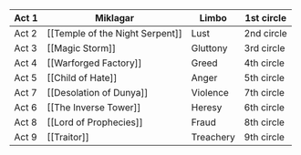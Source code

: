 
| Act 1 | Miklagar                        | Limbo     | 1st circle |
| ----- | ------------------------------- | --------- | ---------- |
| Act 2 | [[Temple of the Night Serpent]] | Lust      | 2nd circle |
| Act 3 | [[Magic Storm]]                 | Gluttony  | 3rd circle |
| Act 4 | [[Warforged Factory]]           | Greed     | 4th circle |
| Act 5 | [[Child of Hate]]               | Anger     | 5th circle |
| Act 7 | [[Desolation of Dunya]]         | Violence  | 7th circle |
| Act 6 | [[The Inverse Tower]]           | Heresy    | 6th circle |
| Act 8 | [[Lord of Prophecies]]          | Fraud     | 8th circle |
| Act 9 | [[Traitor]]                     | Treachery | 9th circle |
